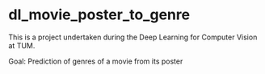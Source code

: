 # dl_movie_poster_to_genre
This is a project undertaken during the Deep Learning for Computer Vision at TUM.

Goal:   Prediction of genres of a movie from its poster
